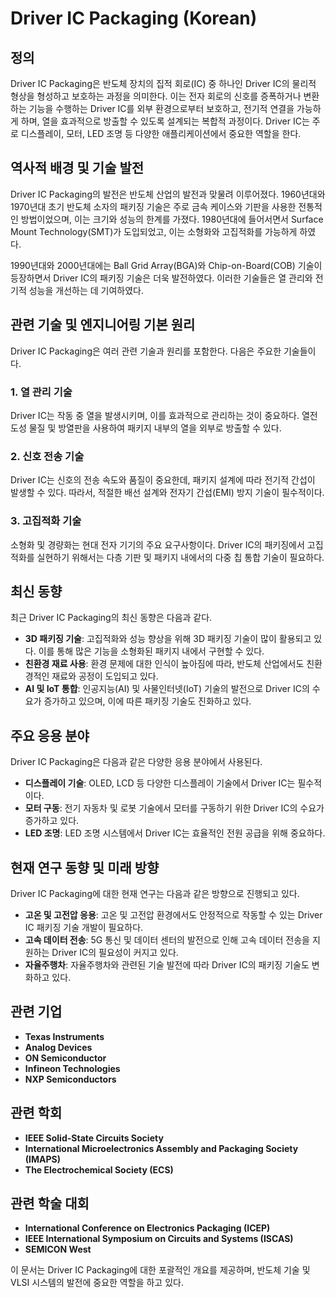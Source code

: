 # Driver IC Packaging (Korean)

## 정의

Driver IC Packaging은 반도체 장치의 집적 회로(IC) 중 하나인 Driver IC의 물리적 형상을 형성하고 보호하는 과정을 의미한다. 이는 전자 회로의 신호를 증폭하거나 변환하는 기능을 수행하는 Driver IC를 외부 환경으로부터 보호하고, 전기적 연결을 가능하게 하며, 열을 효과적으로 방출할 수 있도록 설계되는 복합적 과정이다. Driver IC는 주로 디스플레이, 모터, LED 조명 등 다양한 애플리케이션에서 중요한 역할을 한다.

## 역사적 배경 및 기술 발전

Driver IC Packaging의 발전은 반도체 산업의 발전과 맞물려 이루어졌다. 1960년대와 1970년대 초기 반도체 소자의 패키징 기술은 주로 금속 케이스와 기판을 사용한 전통적인 방법이었으며, 이는 크기와 성능의 한계를 가졌다. 1980년대에 들어서면서 Surface Mount Technology(SMT)가 도입되었고, 이는 소형화와 고집적화를 가능하게 하였다.

1990년대와 2000년대에는 Ball Grid Array(BGA)와 Chip-on-Board(COB) 기술이 등장하면서 Driver IC의 패키징 기술은 더욱 발전하였다. 이러한 기술들은 열 관리와 전기적 성능을 개선하는 데 기여하였다.

## 관련 기술 및 엔지니어링 기본 원리

Driver IC Packaging은 여러 관련 기술과 원리를 포함한다. 다음은 주요한 기술들이다.

### 1. 열 관리 기술

Driver IC는 작동 중 열을 발생시키며, 이를 효과적으로 관리하는 것이 중요하다. 열전도성 물질 및 방열판을 사용하여 패키지 내부의 열을 외부로 방출할 수 있다.

### 2. 신호 전송 기술

Driver IC는 신호의 전송 속도와 품질이 중요한데, 패키지 설계에 따라 전기적 간섭이 발생할 수 있다. 따라서, 적절한 배선 설계와 전자기 간섭(EMI) 방지 기술이 필수적이다.

### 3. 고집적화 기술

소형화 및 경량화는 현대 전자 기기의 주요 요구사항이다. Driver IC의 패키징에서 고집적화를 실현하기 위해서는 다층 기판 및 패키지 내에서의 다중 칩 통합 기술이 필요하다.

## 최신 동향

최근 Driver IC Packaging의 최신 동향은 다음과 같다.

- **3D 패키징 기술**: 고집적화와 성능 향상을 위해 3D 패키징 기술이 많이 활용되고 있다. 이를 통해 많은 기능을 소형화된 패키지 내에서 구현할 수 있다.
- **친환경 재료 사용**: 환경 문제에 대한 인식이 높아짐에 따라, 반도체 산업에서도 친환경적인 재료와 공정이 도입되고 있다.
- **AI 및 IoT 통합**: 인공지능(AI) 및 사물인터넷(IoT) 기술의 발전으로 Driver IC의 수요가 증가하고 있으며, 이에 따른 패키징 기술도 진화하고 있다.

## 주요 응용 분야

Driver IC Packaging은 다음과 같은 다양한 응용 분야에서 사용된다.

- **디스플레이 기술**: OLED, LCD 등 다양한 디스플레이 기술에서 Driver IC는 필수적이다.
- **모터 구동**: 전기 자동차 및 로봇 기술에서 모터를 구동하기 위한 Driver IC의 수요가 증가하고 있다.
- **LED 조명**: LED 조명 시스템에서 Driver IC는 효율적인 전원 공급을 위해 중요하다.

## 현재 연구 동향 및 미래 방향

Driver IC Packaging에 대한 현재 연구는 다음과 같은 방향으로 진행되고 있다.

- **고온 및 고전압 응용**: 고온 및 고전압 환경에서도 안정적으로 작동할 수 있는 Driver IC 패키징 기술 개발이 필요하다.
- **고속 데이터 전송**: 5G 통신 및 데이터 센터의 발전으로 인해 고속 데이터 전송을 지원하는 Driver IC의 필요성이 커지고 있다.
- **자율주행차**: 자율주행차와 관련된 기술 발전에 따라 Driver IC의 패키징 기술도 변화하고 있다.

## 관련 기업

- **Texas Instruments**
- **Analog Devices**
- **ON Semiconductor**
- **Infineon Technologies**
- **NXP Semiconductors**

## 관련 학회

- **IEEE Solid-State Circuits Society**
- **International Microelectronics Assembly and Packaging Society (IMAPS)**
- **The Electrochemical Society (ECS)**

## 관련 학술 대회

- **International Conference on Electronics Packaging (ICEP)**
- **IEEE International Symposium on Circuits and Systems (ISCAS)**
- **SEMICON West**

이 문서는 Driver IC Packaging에 대한 포괄적인 개요를 제공하며, 반도체 기술 및 VLSI 시스템의 발전에 중요한 역할을 하고 있다.